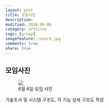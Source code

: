 ```yaml
---
layout: post
title: 모임사진
description: 
modified: 2016-06-06
category: articles
tags: [group]
imagefeature: cover6.jpg
comments: true
share: true
---
```

**모임사진**
-----------

<figure>
	<img src="{{ site.url }}/images/group.jpg">
	<figcaption>6월 6일 모임 사진</figcaption>
</figure>

기술조사 및 시스템 구조도, 각 기능 상세 구조도 작성
